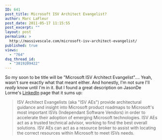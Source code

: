 ```yaml
---
ID: 641
post_title: Microsoft ISV Architect Evangelist?
author: Marc LaFleur
post_date: 2011-05-17 11:15:55
post_excerpt: ""
layout: post
permalink: >
  http://massivescale.com/microsoft-isv-architect-evangelist/
published: true
views:
  - "764"
dsq_thread_id:
  - "3819209422"
---
```

So my soon to be title will be "Microsoft ISV Architect Evangelist".... Yeah, wasn't sure exactly what that meant either. And honestly, I'm not sure I'll <em>really </em>know until I'm in it. But I found a great description on JasonDe Lorme's <a href="http://www.linkedin.com/pub/jason-de-lorme/0/114/780" target="_blank">LinkedIn</a> page that it sums up:
<blockquote>ISV Architect Evangelists (aka "ISV AEs") provide architectural guidance and insight into Microsoft product roadmaps to Microsoft's most important ISVs (Independant Software Vendors) in order to accelerate their adoption of emerging Microsoft technologies. ISV AEs act as a trusted technical advisor, working to find the best overall solutions. ISV AEs can act as a resource broker to assist with locating the correct resources within Microsoft to meet ISVs needs.</blockquote>
